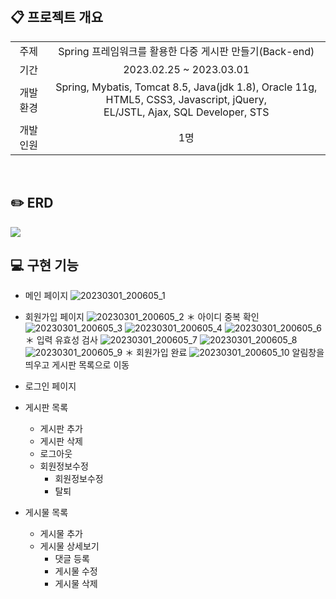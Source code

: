 <br>

## :clipboard: 프로젝트 개요

<table>
<tr align="center">
<td>주제</td>
<td>Spring 프레임워크를 활용한 다중 게시판 만들기(Back-end)</td>
</tr>
<tr align="center">
<td>기간</td>
<td>2023.02.25 ~ 2023.03.01</td>
</tr>
<tr align="center">
<td>개발 환경</td>
<td>Spring, Mybatis, Tomcat 8.5, Java(jdk 1.8), Oracle 11g, HTML5, CSS3, Javascript, jQuery, <br>EL/JSTL, Ajax, SQL Developer, STS</td>
</tr>
<tr align="center">
<td>개발 인원</td>
<td>1명</td>
</tr>
</table>


<br>

## :pencil2: ERD

<img src="https://user-images.githubusercontent.com/85548480/222108041-902a3e28-fc2f-4d0b-b02f-1c482fc1c8c4.jpg">


<br>

## :computer: 구현 기능

* 메인 페이지
![20230301_200605_1](https://user-images.githubusercontent.com/85548480/222122186-3c03352f-170c-4191-9714-3d7eabd6a3f7.png)

* 회원가입 페이지
![20230301_200605_2](https://user-images.githubusercontent.com/85548480/222122231-0e56b53b-39c1-4828-8d6c-fc733bfb21e9.png)
 ＊ 아이디 중복 확인
 ![20230301_200605_3](https://user-images.githubusercontent.com/85548480/222122738-b303a866-7e42-4d24-b51a-d34629372824.png)
 ![20230301_200605_4](https://user-images.githubusercontent.com/85548480/222122754-69aab6df-99e4-4154-8c3a-ff7860e493fa.png)
 ![20230301_200605_6](https://user-images.githubusercontent.com/85548480/222122770-7588d4a5-2eeb-4e44-8a7e-f4b3469c9af9.png)
 ＊ 입력 유효성 검사
 ![20230301_200605_7](https://user-images.githubusercontent.com/85548480/222123076-e32fa001-0de1-4cd9-81ff-139d06975849.png)
 ![20230301_200605_8](https://user-images.githubusercontent.com/85548480/222123119-ea5346d8-1711-4c5f-8d81-93fdd3fd3ef0.png)
 ![20230301_200605_9](https://user-images.githubusercontent.com/85548480/222123151-707f021a-bbe9-4692-8f2d-3a67a4a5e54e.png)
 ＊ 회원가입 완료
 ![20230301_200605_10](https://user-images.githubusercontent.com/85548480/222123211-b0eb287b-f41c-4219-9b0b-a5b6549f57a9.png)
 알림창을 띄우고 게시판 목록으로 이동

* 로그인 페이지


* 게시판 목록
  * 게시판 추가
  * 게시판 삭제
  * 로그아웃
  * 회원정보수정
    * 회원정보수정
    * 탈퇴

* 게시물 목록
  * 게시물 추가
  * 게시물 상세보기
    * 댓글 등록
    * 게시물 수정
    * 게시물 삭제

<br>

